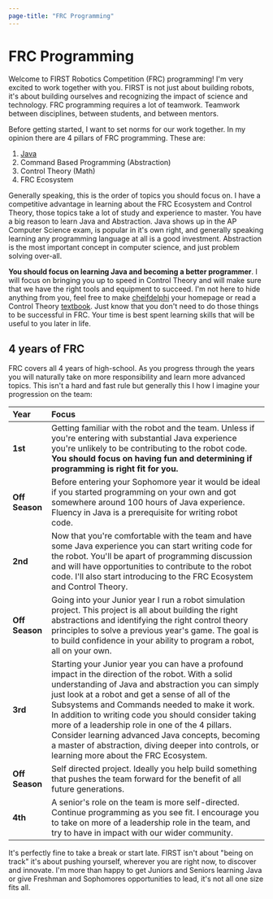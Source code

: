 ```yaml
---
page-title: "FRC Programming"
---
```


# FRC Programming

Welcome to FIRST Robotics Competition (FRC) programming! I'm very excited to work together with you. FIRST is not just about building robots, it's about building ourselves and recognizing the impact of science and technology. FRC programming requires a lot of teamwork. Teamwork between disciplines, between students, and between mentors.

Before getting started, I want to set norms for our work together. In my opinion there are 4 pillars of FRC programming. These are:

1. [Java](/content/robotics/java.md)
2. Command Based Programming (Abstraction)
3. Control Theory (Math)
4. FRC Ecosystem

Generally speaking, this is the order of topics you should focus on. I have a competitive advantage in learning about the FRC Ecosystem and Control Theory, those topics take a lot of study and experience to master. You have a big reason to learn Java and Abstraction. Java shows up in the AP Computer Science exam, is popular in it's own right, and generally speaking learning any programming language at all is a good investment. Abstraction is the most important concept in computer science, and just problem solving over-all.

**You should focus on learning Java and becoming a better programmer**. I will focus on bringing you up to speed in Control Theory and will make sure that we have the right tools and equipment to succeed. I'm not here to hide anything from you, feel free to make [cheifdelphi](https://www.chiefdelphi.com/) your homepage or read a Control Theory [textbook](https://file.tavsys.net/control/controls-engineering-in-frc.pdf). Just know that you don't need to do those things to be successful in FRC. Your time is best spent learning skills that will be useful to you later in life.

## 4 years of FRC

FRC covers all 4 years of high-school. As you progress through the years you will naturally take on more responsibility and learn more advanced topics. This isn't a hard and fast rule but generally this I how I imagine your progression on the team:

| Year | Focus |
|:-----|:------|
| **1st** | Getting familiar with the robot and the team. Unless if you're entering with substantial Java experience you're unlikely to be contributing to the robot code. **You should focus on having fun and determining if programming is right fit for you.** |
| **Off Season** | Before entering your Sophomore year it would be ideal if you started programming on your own and got somewhere around 100 hours of Java experience. Fluency in Java is a prerequisite for writing robot code. |
| **2nd** | Now that you're comfortable with the team and have some Java experience you can start writing code for the robot. You'll be apart of programming discussion and will have opportunities to contribute to the robot code. I'll also start introducing to the FRC Ecosystem and Control Theory. |
| **Off Season** | Going into your Junior year I run a robot simulation project. This project is all about building the right abstractions and identifying the right control theory principles to solve a previous year's game. The goal is to build confidence in your ability to program a robot, all on your own. |
| **3rd**| Starting your Junior year you can have a profound impact in the direction of the robot. With a solid understanding of Java and abstraction you can simply just look at a robot and get a sense of all of the Subsystems and Commands needed to make it work. In addition to writing code you should consider taking more of a leadership role in one of the 4 pillars. Consider learning advanced Java concepts, becoming a master of abstraction, diving deeper into controls, or learning more about the FRC Ecosystem. |
| **Off Season** | Self directed project. Ideally you help build something that pushes the team forward for the benefit of all future generations. |
| **4th** | A senior's role on the team is more self-directed. Continue programming as you see fit. I encourage you to take on more of a leadership role in the team, and try to have in impact with our wider community. |

It's perfectly fine to take a break or start late. FIRST isn't about "being on track" it's about pushing yourself, wherever you are right now, to discover and innovate. I'm more than happy to get Juniors and Seniors learning Java or give Freshman and Sophomores opportunities to lead, it's not all one size fits all.
